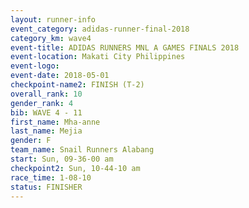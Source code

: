 ```yaml
---
layout: runner-info 
event_category: adidas-runner-final-2018 
category_km: wave4 
event-title: ADIDAS RUNNERS MNL A GAMES FINALS 2018  
event-location: Makati City Philippines 
event-logo: 
event-date: 2018-05-01 
checkpoint-name2: FINISH (T-2) 
overall_rank: 10
gender_rank: 4
bib: WAVE 4 - 11
first_name: Mha-anne
last_name: Mejia
gender: F
team_name: Snail Runners Alabang
start: Sun, 09-36-00 am
checkpoint2: Sun, 10-44-10 am
race_time: 1-08-10
status: FINISHER
---
```

